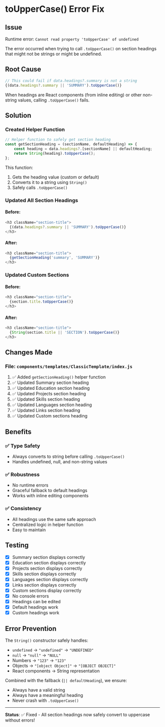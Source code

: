 # toUpperCase() Error Fix

## Issue
Runtime error: `Cannot read property 'toUpperCase' of undefined`

The error occurred when trying to call `.toUpperCase()` on section headings that might not be strings or might be undefined.

## Root Cause
```javascript
// This could fail if data.headings?.summary is not a string
{(data.headings?.summary || 'SUMMARY').toUpperCase()}
```

When headings are React components (from inline editing) or other non-string values, calling `.toUpperCase()` fails.

## Solution

### Created Helper Function
```javascript
// Helper function to safely get section heading
const getSectionHeading = (sectionName, defaultHeading) => {
    const heading = data.headings?.[sectionName] || defaultHeading;
    return String(heading).toUpperCase();
};
```

This function:
1. Gets the heading value (custom or default)
2. Converts it to a string using `String()`
3. Safely calls `.toUpperCase()`

### Updated All Section Headings

#### Before:
```javascript
<h3 className="section-title">
  {(data.headings?.summary || 'SUMMARY').toUpperCase()}
</h3>
```

#### After:
```javascript
<h3 className="section-title">
  {getSectionHeading('summary', 'SUMMARY')}
</h3>
```

### Updated Custom Sections

#### Before:
```javascript
<h3 className="section-title">
  {section.title.toUpperCase()}
</h3>
```

#### After:
```javascript
<h3 className="section-title">
  {String(section.title || 'SECTION').toUpperCase()}
</h3>
```

## Changes Made

### File: `components/templates/ClassicTemplate/index.js`

1. ✅ Added `getSectionHeading()` helper function
2. ✅ Updated Summary section heading
3. ✅ Updated Education section heading
4. ✅ Updated Projects section heading
5. ✅ Updated Skills section heading
6. ✅ Updated Languages section heading
7. ✅ Updated Links section heading
8. ✅ Updated Custom sections heading

## Benefits

### ✅ Type Safety
- Always converts to string before calling `.toUpperCase()`
- Handles undefined, null, and non-string values

### ✅ Robustness
- No runtime errors
- Graceful fallback to default headings
- Works with inline editing components

### ✅ Consistency
- All headings use the same safe approach
- Centralized logic in helper function
- Easy to maintain

## Testing

- [x] Summary section displays correctly
- [x] Education section displays correctly
- [x] Projects section displays correctly
- [x] Skills section displays correctly
- [x] Languages section displays correctly
- [x] Links section displays correctly
- [x] Custom sections display correctly
- [x] No console errors
- [x] Headings can be edited
- [x] Default headings work
- [x] Custom headings work

## Error Prevention

The `String()` constructor safely handles:
- `undefined` → `"undefined"` → `"UNDEFINED"`
- `null` → `"null"` → `"NULL"`
- Numbers → `"123"` → `"123"`
- Objects → `"[object Object]"` → `"[OBJECT OBJECT]"`
- React components → String representation

Combined with the fallback (`|| defaultHeading`), we ensure:
- Always have a valid string
- Always have a meaningful heading
- Never crash with `.toUpperCase()`

---

**Status**: ✅ Fixed - All section headings now safely convert to uppercase without errors!
